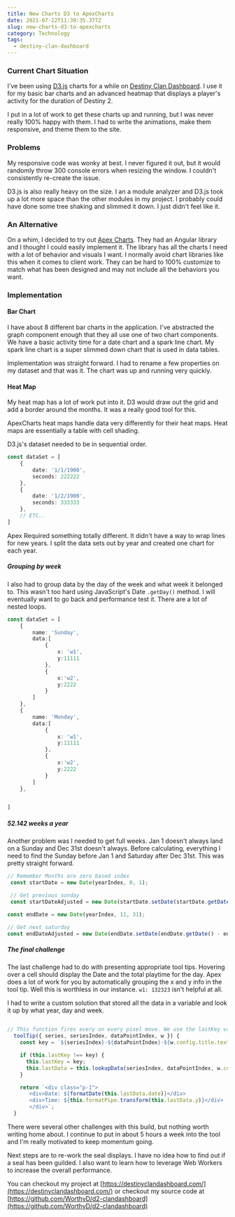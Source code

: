 ```yaml
---
title: New Charts D3 to ApexCharts
date: 2021-07-22T11:39:35.377Z
slug: new-charts-d3-to-apexcharts  
category: Technology
tags:
  - destiny-clan-dashboard
---
```


### Current Chart Situation

I've been using [D3.js](https://d3js.org/) charts for a while on [Destiny Clan Dashboard](https://destinyclandashboard.com).  I use it for my basic bar charts and an advanced heatmap that displays a player's activity for the duration of Destiny 2.  

I put in a lot of work to get these charts up and running, but I was never really 100% happy with them.  I had to write the animations, make them responsive, and theme them to the site.  

### Problems

My responsive code was wonky at best.  I never figured it out, but it would randomly throw 300 console errors when resizing the window. I couldn't consistently re-create the issue.

D3.js is also really heavy on the size.  I an a module analyzer and D3.js took up a lot more space than the other modules in my project.  I probably could have done some tree shaking and slimmed it down.  I just didn't feel like it.

### An Alternative

On a whim, I decided to try out [Apex Charts](https://apexcharts.com/).  They had an Angular library and I thought I could easily implement it.  The library has all the charts I need with a lot of behavior and visuals I want.  I normally avoid chart libraries like this when it comes to client work.  They can be hard to 100% customize to match what has been designed and may not include all the behaviors you want.

### Implementation

#### Bar Chart

I have about 8 different bar charts in the application. I've abstracted the graph component enough that they all use one of two chart components.  We have a basic activity time for a date chart and a spark line chart.  My spark line chart is a super slimmed down chart that is used in data tables.

Implementation was straight forward.  I had to rename a few properties on my dataset and that was it. The chart was up and running very quickly.

#### Heat Map

My heat map has a lot of work put into it.  D3 would draw out the grid and add a border around the months.  It was a really good tool for this.

ApexCharts heat maps handle data very differently for their heat maps. Heat maps are essentially a table with cell shading.

D3.js's dataset needed to be in sequential order. 

```ts
const dataSet = [
    {
        date: '1/1/1900',
        seconds: 222222
    },
    {
        date: '1/2/1900',
        seconds: 333333 
    },
    // ETC..
]
```

Apex Required something totally different. It didn't have a way to wrap lines for new years.  I split the data sets out by year and created one chart for each year. 


##### Grouping by week

I also had to group data by the day of the week and what week it belonged to. This wasn't too hard using JavaScript's Date `.getDay()` method.  I will eventually want to go back and performance test it. There are a lot of nested loops.


```ts
const dataSet = [
    {
        name: 'Sunday',
        data:[ 
            {
                x: 'w1',
                y:11111
            },
            {
                x:'w2',
                y:2222
            }
        ]
    },
    {
        name: 'Monday',
        data:[ 
            {
                x: 'w1',
                y:11111
            },
            {
                x:'w2',
                y:2222
            }
        ]
    },


]
```

##### 52.142 weeks a year

Another problem was I needed to get full weeks. Jan 1 doesn't always land on a Sunday and Dec 31st doesn't always.  Before calculating, everything I need to find the Sunday before Jan 1 and Saturday after Dec 31st. This was pretty straight forward.

```ts
// Remember Months are zero based index
 const startDate = new Date(yearIndex, 0, 1);

 // Get previous sunday
 const startDateAdjusted = new Date(startDate.setDate(startDate.getDate() - startDate.getDay()));

const endDate = new Date(yearIndex, 11, 31);

// Get next saturday
const endDateAdjusted = new Date(endDate.setDate(endDate.getDate() - endDate.getDay() + 6));
```


##### The final challenge

The last challenge had to do with presenting appropriate tool tips.  Hovering over a cell should display the Date and the total playtime for the day. Apex does a lot of work for you by automatically grouping the x and y info in the tool tip. Well this is worthless in our instance.  `w1: 132323` isn't helpful at all.  

I had to write a custom solution that stored all the data in a variable and look it up by what year, day and week.

```ts

// This function fires every on every pixel move. We use the lastKey variable to only look up data when the hovered cell changes
  toolTip({ series, seriesIndex, dataPointIndex, w }) {
    const key = `${seriesIndex}-${dataPointIndex}-${w.config.title.text}`;

    if (this.lastKey !== key) {
      this.lastKey = key;
      this.lastData = this.lookupData(seriesIndex, dataPointIndex, w.config.title.text);
    }

    return `<div class="p-1">
       <div>Date: ${formatDate(this.lastData.date)}</div>
       <div>Time: ${this.formatPipe.transform(this.lastData.y)}</div>
       </div>`;
  }
```

There were several other challenges with this build, but nothing worth writing home about.  I continue to put in about 5 hours a week into the tool and I'm really motivated to keep momentum going.

Next steps are to re-work the seal displays.  I have no idea how to find out if a seal has been guilded. I also want to learn how to leverage Web Workers to increase the overall performance.  

You can checkout my project at [https://destinyclandashboard.com/](https://destinyclandashboard.com/) or checkout my source code at [https://github.com/WorthyD/d2-clandashboard](https://github.com/WorthyD/d2-clandashboard)